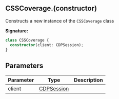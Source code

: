 ## CSSCoverage.(constructor)

Constructs a new instance of the `CSSCoverage` class

**Signature:**

```typescript
class CSSCoverage {
  constructor(client: CDPSession);
}
```

## Parameters

| Parameter | Type                                    | Description |
| --------- | --------------------------------------- | ----------- |
| client    | [CDPSession](./puppeteer.cdpsession.md) |             |
